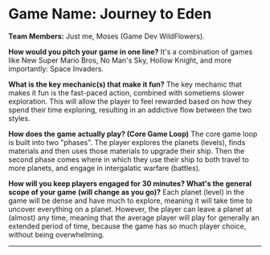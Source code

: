 # Game Name: Journey to Eden

**Team Members:** Just me, Moses (Game Dev WildFlowers).

**How would you pitch your game in one line?**
It's a combination of games like New Super Mario Bros, No Man's Sky, Hollow Knight, and more importantly: Space Invaders.

**What is the key mechanic(s) that make it fun?**
The key mechanic that makes it fun is the fast-paced action, combined with sometiems slower exploration. This will allow the player to feel rewarded based on how they spend their time exploring, resulting in an addictive flow between the two styles.

**How does the game actually play? (Core Game Loop)**
The core game loop is built into two "phases". The player explores the planets (levels), finds materials and then uses those materials to upgrade their ship. Then the second phase comes where in which they use their ship to both travel to more planets, and engage in intergalatic warfare (battles).

**How will you keep players engaged for 30 minutes? What's the general scope of your game (will change as you go)?**
Each planet (level) in the game will be dense and have much to explore, meaning it will take time to uncover everything on a planet. However, the player can leave a planet at (almost) any time, meaning that the average player will play for generally an extended period of time, because the game has so much player choice, without being overwhelming.

---
